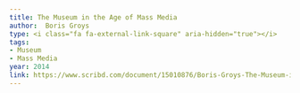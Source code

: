 ```yaml
---
title: The Museum in the Age of Mass Media
author:  Boris Groys
type: <i class="fa fa-external-link-square" aria-hidden="true"></i>
tags:
- Museum
- Mass Media
year: 2014
link: https://www.scribd.com/document/15010876/Boris-Groys-The-Museum-in-the-Age-of-Mass-Media
---
```

